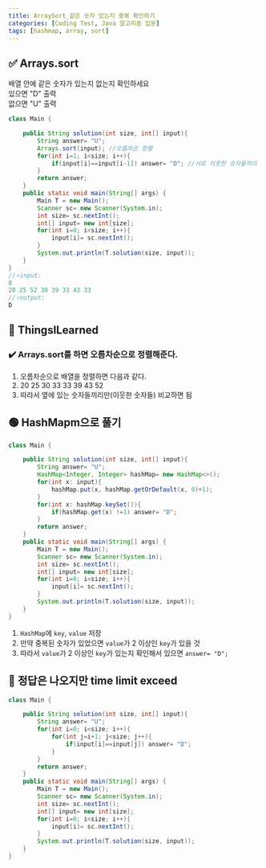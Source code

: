 ```yaml
---
title: ArraySort_같은 숫자 있는지 중복 확인하기
categories: [Coding Test, Java 알고리즘 입문]
tags: [hashmap, array, sort]
---
```


## ✅ Arrays.sort

배열 안에 같은 숫자가 있는지 없는지 확인하세요 <br>
있으면 "D" 출력<br>
없으면 "U" 출력<br>

```java
class Main {

    public String solution(int size, int[] input){
        String answer= "U";
        Arrays.sort(input); //오름차순 정렬
        for(int i=1; i<size; i++){
            if(input[i]==input[i-1]) answer= "D"; //서로 이웃한 숫자들끼리 비교
        }
        return answer;
    }
    public static void main(String[] args) {
        Main T = new Main();
        Scanner sc= new Scanner(System.in);
        int size= sc.nextInt();
        int[] input= new int[size];
        for(int i=0; i<size; i++){
            input[i]= sc.nextInt();
        }
        System.out.println(T.solution(size, input));
    }
}
//⭐️input:
8
20 25 52 30 39 33 43 33
//⭐️output:
D
```

## 🔵 ThingsILearned

### ✔️ Arrays.sort를 하면 오름차순으로 정렬해준다.

1. 오름차순으로 배열을 정렬하면 다음과 같다. <br>
2. 20 25 30 33 33 39 43 52<br>
3. 따라서 옆에 있는 숫자들끼리만(이웃한 숫자들) 비교하면 됨<br>

## 🟢 HashMapm으로 풀기

```java
class Main {

    public String solution(int size, int[] input){
        String answer= "U";
        HashMap<Integer, Integer> hashMap= new HashMap<>();
        for(int x: input){
            hashMap.put(x, hashMap.getOrDefault(x, 0)+1);
        }
        for(int x: hashMap.keySet()){
            if(hashMap.get(x) !=1) answer= "D";
        }
        return answer;
    }
    public static void main(String[] args) {
        Main T = new Main();
        Scanner sc= new Scanner(System.in);
        int size= sc.nextInt();
        int[] input= new int[size];
        for(int i=0; i<size; i++){
            input[i]= sc.nextInt();
        }
        System.out.println(T.solution(size, input));
    }
}
```

1. `HashMap`에 `key`, `value` 저장 <br>
2. 만약 중복된 숫자가 있었으면 `value`가 2 이상인 `key`가 있을 것<br>
3. 따라서 `value`가 2 이상인 `key`가 있는지 확인해서 있으면 `answer= "D";`<br>

## 🔴 정답은 나오지만 time limit exceed

```java
class Main {

    public String solution(int size, int[] input){
        String answer= "U";
        for(int i=0; i<size; i++){
            for(int j=i+1; j<size; j++){
                if(input[i]==input[j]) answer= "D";
            }
        }
        return answer;
    }
    public static void main(String[] args) {
        Main T = new Main();
        Scanner sc= new Scanner(System.in);
        int size= sc.nextInt();
        int[] input= new int[size];
        for(int i=0; i<size; i++){
            input[i]= sc.nextInt();
        }
        System.out.println(T.solution(size, input));
    }
}
```
